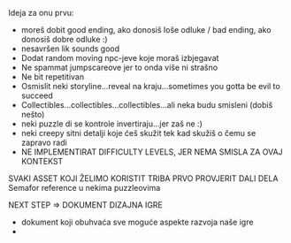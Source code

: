 Ideja za onu prvu:
- moreš dobit good ending, ako donosiš loše odluke / bad ending, ako donosiš dobre odluke :)
- nesavršen lik sounds good
- Dodat random moving npc-jeve koje moraš izbjegavat
- Ne spammat jumpscareove jer to onda više ni strašno
- Ne bit repetitivan
- Osmislit neki storyline...reveal na kraju...sometimes you gotta be evil to succeed
- Collectibles...collectibles...collectibles...ali neka budu smisleni (dobiš nešto)
- neki puzzle di se kontrole invertiraju...jer zaš ne :)
- neki creepy sitni detalji koje ćeš skužit tek kad skužiš o čemu se zapravo radi
- NE IMPLEMENTIRAT DIFFICULTY LEVELS, JER NEMA SMISLA ZA OVAJ KONTEKST

SVAKI ASSET KOJI ŽELIMO KORISTIT TRIBA PRVO PROVJERIT DALI DELA
Semafor reference u nekima puzzleovima

NEXT STEP => DOKUMENT DIZAJNA IGRE
- dokument koji obuhvaća sve moguće aspekte razvoja naše igre
- 
